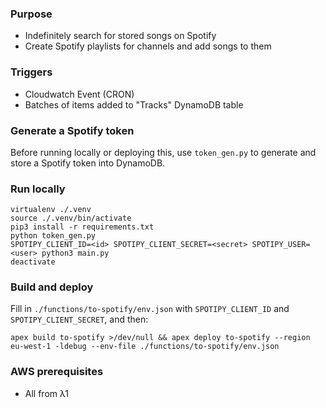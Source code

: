 ### Purpose

- Indefinitely search for stored songs on Spotify
- Create Spotify playlists for channels and add songs to them

### Triggers

 - Cloudwatch Event (CRON)
 - Batches of items added to "Tracks" DynamoDB table

### Generate a Spotify token

Before running locally or deploying this, use `token_gen.py` to generate and store a Spotify token into DynamoDB.

### Run locally

    virtualenv ./.venv
    source ./.venv/bin/activate
    pip3 install -r requirements.txt
    python token_gen.py
    SPOTIPY_CLIENT_ID=<id> SPOTIPY_CLIENT_SECRET=<secret> SPOTIPY_USER=<user> python3 main.py
    deactivate

### Build and deploy

Fill in `./functions/to-spotify/env.json` with `SPOTIPY_CLIENT_ID` and `SPOTIPY_CLIENT_SECRET`, and then:

    apex build to-spotify >/dev/null && apex deploy to-spotify --region eu-west-1 -ldebug --env-file ./functions/to-spotify/env.json

### AWS prerequisites

 - All from λ1